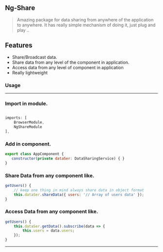 ## Ng-Share 

> Amazing package for data sharing from anywhere of the application to anywhere. It has really simple mechanism of doing it, just plug and play ..


## Features
- Share/Broadcast data.
- Share data from any level of the component in application.
- Access data from any level of component in application
- Really lightweight

### Usage
-------------------------------------------
### Import in module.

```js

imports: [
    BrowserModule,
    NgShareModule
],

```
### Add in component.

```js
export class AppComponent {
   constructor(private dataSer: DataSharingService) { }
}
```

### Share Data from any component like.

```js
getUsers() {
    // keep one thing in mind always share data in object format
    this.dataSer.shareData({ users: '// Array of users data' });
}
```


### Access Data from any component like.

```js
getUsers() {
    this.dataSer.getData().subscribe(data => {
        this.users = data.users;
    });
}
```

---------------------------------------
